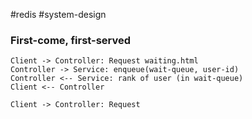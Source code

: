 #redis #system-design

### First-come, first-served

```plantuml
Client -> Controller: Request waiting.html
Controller -> Service: enqueue(wait-queue, user-id)
Controller <-- Service: rank of user (in wait-queue)
Client <-- Controller

Client -> Controller: Request
```
